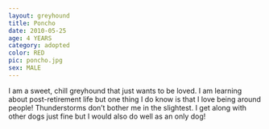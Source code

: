 ```yaml
---
layout: greyhound
title: Poncho
date: 2010-05-25
age: 4 YEARS
category: adopted
color: RED
pic: poncho.jpg
sex: MALE
---
```


I am a sweet, chill greyhound that just wants to be loved. I am learning about post-retirement life but one thing I do know is that I love being around people! Thunderstorms don’t bother me in the slightest. I get along with other dogs just fine but I would also do well as an only dog! 
